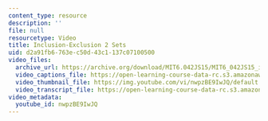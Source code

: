 ```yaml
---
content_type: resource
description: ''
file: null
resourcetype: Video
title: Inclusion-Exclusion 2 Sets
uid: d2a91fb6-763e-c50d-43c1-137c07100500
video_files:
  archive_url: https://archive.org/download/MIT6.042JS15/MIT6_042JS15_incexc2set_video_ipod.mp4
  video_captions_file: https://open-learning-course-data-rc.s3.amazonaws.com/6-042j-mathematics-for-computer-science-spring-2015/402db82ce5ef5282aadca17276a8ea86_nwpzBE9IwJQ.vtt
  video_thumbnail_file: https://img.youtube.com/vi/nwpzBE9IwJQ/default.jpg
  video_transcript_file: https://open-learning-course-data-rc.s3.amazonaws.com/6-042j-mathematics-for-computer-science-spring-2015/559268e9817221eb19a5ab59c7622479_nwpzBE9IwJQ.pdf
video_metadata:
  youtube_id: nwpzBE9IwJQ
---
```

